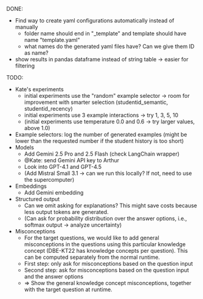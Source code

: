 DONE:
- Find way to create yaml configurations automatically instead of manually
    - folder name should end in "_template" and template should have name "template.yaml"
    - what names do the generated yaml files have? Can we give them ID as name?
- show results in pandas dataframe instead of string table -> easier for filtering




TODO:
- Kate's experiments
    - initial experiments use the "random" example selector -> room for improvement with smarter selection (studentid_semantic, studentid_recency)
    - initial experiments use 3 example interactions -> try 1, 3, 5, 10
    - (initial experiments use temperature 0.0 and 0.6 -> try larger values, above 1.0)
- Example selectors: log the number of generated examples (might be lower than the requested number if the student history is too short)
- Models
    - Add Gemini 2.5 Pro and 2.5 Flash (check LangChain wrapper)
    - @Kate: send Gemini API key to Arthur
    - Look into GPT-4.1 and GPT-4.5
    - (Add Mistral Small 3.1 -> can we run this locally? If not, need to use the supercomputer)
- Embeddings
    - Add Gemini embedding
- Structured output
    - Can we omit asking for explanations? This might save costs because less output tokens are generated.
    - (Can ask for probability distribution over the answer options, i.e., softmax output -> analyze uncertainty)
- Misconceptions
    - For the target questions, we would like to add general misconceptions in the questions using this particular knowledge concept (DBE-KT22 has knowledge concepts per question). This can be computed separately from the normal runtime.
    - First step: only ask for misconceptions based on the question input
    - Second step: ask for misconceptions based on the question input and the answer options
    - => Show the general knowledge concept misconceptions, together with the target question at runtime.